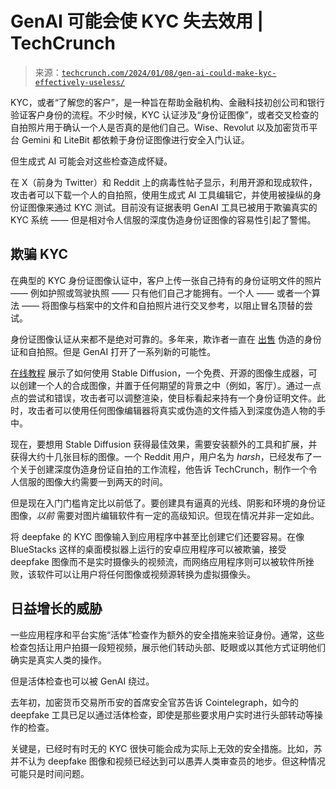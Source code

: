<!--yml

category: 未分类

日期：2024-05-27 14:37:59

-->

# GenAI 可能会使 KYC 失去效用 | TechCrunch

> 来源：[`techcrunch.com/2024/01/08/gen-ai-could-make-kyc-effectively-useless/`](https://techcrunch.com/2024/01/08/gen-ai-could-make-kyc-effectively-useless/)

KYC，或者“了解您的客户”，是一种旨在帮助金融机构、金融科技初创公司和银行验证客户身份的流程。不少时候，KYC 认证涉及“身份证图像”，或者交叉检查的自拍照片用于确认一个人是否真的是他们自己。Wise、Revolut 以及加密货币平台 Gemini 和 LiteBit 都依赖于身份证图像进行安全入门认证。

但生成式 AI 可能会对这些检查造成怀疑。

在 X（前身为 Twitter）和 Reddit 上的病毒性帖子显示，利用开源和现成软件，攻击者可以下载一个人的自拍照，使用生成式 AI 工具编辑它，并使用被操纵的身份证图像来通过 KYC 测试。目前没有证据表明 GenAI 工具已被用于欺骗真实的 KYC 系统 —— 但是相对令人信服的深度伪造身份证图像的容易性引起了警惕。

## 欺骗 KYC

在典型的 KYC 身份证图像认证中，客户上传一张自己持有的身份证明文件的照片 —— 例如护照或驾驶执照 —— 只有他们自己才能拥有。一个人 —— 或者一个算法 —— 将图像与档案中的文件和自拍照片进行交叉参考，以阻止冒名顶替的尝试。

身份证图像认证从来都不是绝对可靠的。多年来，欺诈者一直在 [出售](https://blog.sift.com/kyc-crypto-fraud-alert/) 伪造的身份证和自拍照。但是 GenAI 打开了一系列新的可能性。

[在线教程](https://stable-diffusion-art.com/consistent-face/#Software) 展示了如何使用 Stable Diffusion，一个免费、开源的图像生成器，可以创建一个人的合成图像，并置于任何期望的背景之中（例如，客厅）。通过一点点的尝试和错误，攻击者可以调整渲染，使目标看起来持有一个身份证明文件。此时，攻击者可以使用任何图像编辑器将真实或伪造的文件插入到深度伪造人物的手中。

现在，要想用 Stable Diffusion 获得最佳效果，需要安装额外的工具和扩展，并获得大约十几张目标的图像。一个 Reddit 用户，用户名为 _harsh_，已经发布了一个关于创建深度伪造身份证自拍的工作流程，他告诉 TechCrunch，制作一个令人信服的图像大约需要一到两天的时间。

但是现在入门门槛肯定比以前低了。要创建具有逼真的光线、阴影和环境的身份证图像，*以前* 需要对图片编辑软件有一定的高级知识。但现在情况并非一定如此。

将 deepfake 的 KYC 图像输入到应用程序中甚至比创建它们还要容易。在像 BlueStacks 这样的桌面模拟器上运行的安卓应用程序可以被欺骗，接受 deepfake 图像而不是实时摄像头的视频流，而网络应用程序则可以被软件所挫败，该软件可以让用户将任何图像或视频源转换为虚拟摄像头。

## 日益增长的威胁

一些应用程序和平台实施“活体”检查作为额外的安全措施来验证身份。通常，这些检查包括让用户拍摄一段短视频，展示他们转动头部、眨眼或以其他方式证明他们确实是真实人类的操作。

但是活体检查也可以被 GenAI 绕过。

去年初，加密货币交易所币安的首席安全官苏告诉 Cointelegraph，如今的 deepfake 工具已足以通过活体检查，即使是那些要求用户实时进行头部转动等操作的检查。

关键是，已经时有时无的 KYC 很快可能会成为实际上无效的安全措施。比如，苏并不认为 deepfake 图像和视频已经达到可以愚弄人类审查员的地步。但这种情况可能只是时间问题。
